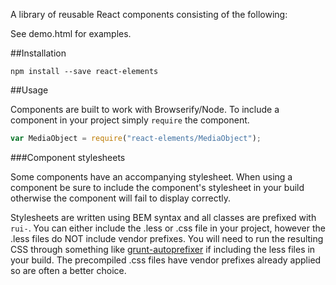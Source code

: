 A library of reusable React components consisting of the following:

<ColorPicker />
<FloatingLabelInput />
<MediaObject />
<TagsInput />
<VimeoVideo />
<YoutubeVideo />

See demo.html for examples.

##Installation

```
npm install --save react-elements
```

##Usage

Components are built to work with Browserify/Node. To include a component in your project simply ```require``` the component.

```javascript
var MediaObject = require("react-elements/MediaObject");
```

###Component stylesheets 

Some components have an accompanying stylesheet. When using a component be sure to include the component's stylesheet in your build otherwise the component will fail to display correctly. 

Stylesheets are written using BEM syntax and all classes are prefixed with ```rui-```. You can either include the .less or .css file in your project, however the .less files do NOT include vendor prefixes. You will need to run the resulting CSS through something like [grunt-autoprefixer](https://github.com/nDmitry/grunt-autoprefixer) if including the less files in your build. The precompiled .css files have vendor prefixes already applied so are often a better choice.
